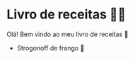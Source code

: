 # Livro de receitas :man_cook:



Olá! Bem vindo ao meu livro de receitas :wave:

- Strogonoff de frango :chicken: 
